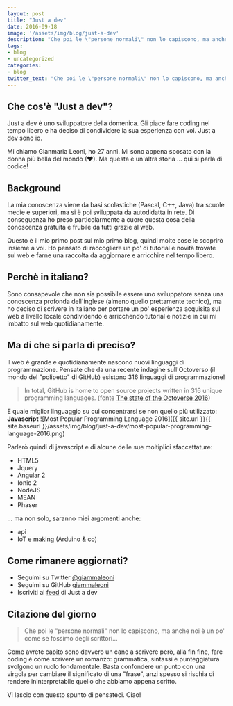 ```yaml
---
layout: post
title: "Just a dev"
date: 2016-09-18
image: '/assets/img/blog/just-a-dev'
description: "Che poi le \"persone normali\" non lo capiscono, ma anche noi è un po' come se fossimo degli scrittori..."
tags:
- blog
- uncategorized
categories:
- blog
twitter_text: "Che poi le \"persone normali\" non lo capiscono, ma anche noi è un po' come se fossimo degli scrittori... da @giammaleoni"
---
```


## Che cos'è "Just a dev"?
Just a dev è uno sviluppatore della domenica. Gli piace fare coding nel tempo libero e ha deciso di condividere la sua esperienza con voi. Just a dev sono io.

Mi chiamo Gianmaria Leoni, ho 27 anni. Mi sono appena sposato con la donna più bella del mondo (❤). Ma questa è un'altra storia ... qui si parla di codice!

## Background
La mia conoscenza viene da basi scolastiche (Pascal, C++, Java) tra scuole medie e superiori, ma si è poi sviluppata da autodidatta in rete. Di conseguenza ho preso particolarmente a cuore questa cosa della conoscenza gratuita e frubile da tutti grazie al web.

Questo è il mio primo post sul mio primo blog, quindi molte cose le scoprirò insieme a voi.
Ho pensato di raccogliere un po' di tutorial e novità trovate sul web e farne una raccolta da aggiornare e arricchire nel tempo libero.

## Perchè in italiano?
Sono consapevole che non sia possibile essere uno sviluppatore senza una conoscenza profonda dell'inglese (almeno quello prettamente tecnico), ma ho deciso di scrivere in italiano per portare un po' esperienza acquisita sul web a livello locale condividendo e arricchendo tutorial e notizie in cui mi imbatto sul web quotidianamente.

## Ma di che si parla di preciso?
Il web è grande e quotidianamente nascono nuovi linguaggi di programmazione. Pensate che da una recente indagine sull'Octoverso (il mondo del "polipetto" di GitHub) esistono 316 linguaggi di programmazione!

> In total, GitHub is home to open source projects written in 316 unique programming languages. (fonte [The state of the Octoverse 2016](https://octoverse.github.com/))

E quale miglior linguaggio su cui concentrarsi se non quello più utilizzato: **Javascript**
![Most Popular Programming Language 2016]({{ site.url }}{{ site.baseurl }}/assets/img/blog/just-a-dev/most-popular-programming-language-2016.png)

Parlerò quindi di javascript e di alcune delle sue moltiplici sfaccettature:

- HTML5
- Jquery
- Angular 2
- Ionic 2
- NodeJS
- MEAN
- Phaser

... ma non solo, saranno miei argomenti anche:

- api
- IoT e making (Arduino & co)

## Come rimanere aggiornati?

- Seguimi su Twitter [@giammaleoni](https://twitter.com/giammaleoni)
- Seguimi su GitHub [giammaleoni](https://github.com/giammaleoni)
- Iscriviti ai [feed](https://giammaleoni.github.io/just-a-dev/feed) di Just a dev

## Citazione del giorno
> Che poi le "persone normali" non lo capiscono, ma anche noi è un po' come se fossimo degli scrittori...

Come avrete capito sono davvero un cane a scrivere però, alla fin fine, fare coding è come scrivere un romanzo: grammatica, sintassi e punteggiatura svolgono un ruolo fondamentale. Basta confondere un punto con una virgola per cambiare il significato di una "frase", anzi spesso si rischia di rendere ininterpretabile quello che abbiamo appena scritto.

Vi lascio con questo spunto di pensateci.
Ciao!
